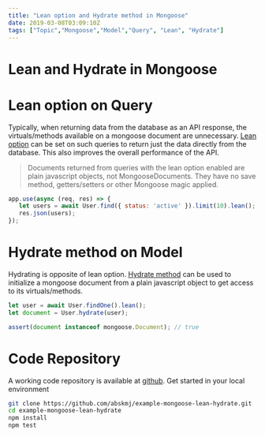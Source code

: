 ```yaml
---
title: "Lean option and Hydrate method in Mongoose"
date: 2019-03-08T03:09:10Z
tags: ["Topic","Mongoose","Model","Query", "Lean", "Hydrate"]
---
```


# Lean and Hydrate in Mongoose

# Lean option on Query
Typically, when returning data from the database as an API response,  the virtuals/methods available on a mongoose document are unnecessary. [Lean option](https://mongoosejs.com/docs/api.html#query_Query-lean) can be set on such queries to return just the data directly from the database. This also improves the overall performance of the API.

> Documents returned from queries with the lean option enabled are plain javascript objects, not MongooseDocuments. They have no save method, getters/setters or other Mongoose magic applied.

```javascript
app.use(async (req, res) => {
   let users = await User.find({ status: 'active' }).limit(10).lean();
   res.json(users);
});
```

# Hydrate method on Model
Hydrating is opposite of lean option. [Hydrate method](https://mongoosejs.com/docs/api.html#model_Model.hydrate) can be used to initialize a mongoose document from a plain javascript object to get access to its virtuals/methods.

```javascript
let user = await User.findOne().lean();
let document = User.hydrate(user);

assert(document instanceof mongoose.Document); // true
```

# Code Repository
A working code repository is available at [github](https://github.com/abskmj/example-mongoose-lean-hydrate). Get started in your local environment

```bash
git clone https://github.com/abskmj/example-mongoose-lean-hydrate.git
cd example-mongoose-lean-hydrate
npm install
npm test
```